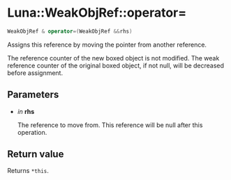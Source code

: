# Luna::WeakObjRef::operator=

```c++
WeakObjRef & operator=(WeakObjRef &&rhs)
```

Assigns this reference by moving the pointer from another reference. 

The reference counter of the new boxed object is not modified. The weak reference counter of the original boxed object, if not null, will be decreased before assignment. 

## Parameters
* *in* **rhs**

    The reference to move from. This reference will be null after this operation. 

## Return value
Returns `*this`. 

